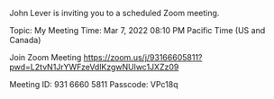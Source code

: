 John Lever is inviting you to a scheduled Zoom meeting.

Topic: My Meeting
Time: Mar 7, 2022 08:10 PM Pacific Time (US and Canada)

Join Zoom Meeting
https://zoom.us/j/93166605811?pwd=L2tvN1JrYWFzeVdlKzgwNUlwc1JXZz09

Meeting ID: 931 6660 5811
Passcode: VPc18q

